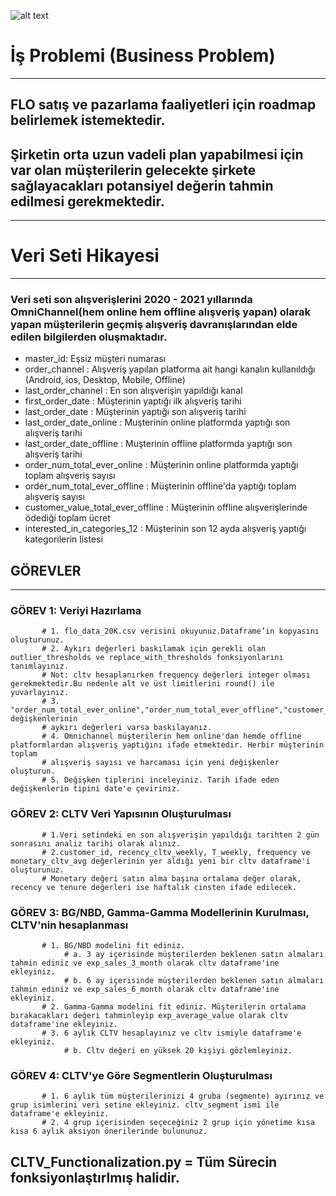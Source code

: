 ![alt text]([https://easyreporting.io/wp-content/uploads/2020/10/11-1-1024x576.png](https://blogimages.softwaresuggest.com/blog/wp-content/uploads/2022/03/01151715/Essential-Reasons-to-Choose-Cloud-Based-HR-Software-02.png))

# İş Problemi (Business Problem)
--------
## FLO satış ve pazarlama faaliyetleri için roadmap belirlemek istemektedir.
## Şirketin orta uzun vadeli plan yapabilmesi için var olan müşterilerin gelecekte şirkete sağlayacakları potansiyel değerin tahmin edilmesi gerekmektedir.

----
# Veri Seti Hikayesi
-----
### Veri seti son alışverişlerini 2020 - 2021 yıllarında OmniChannel(hem online hem offline alışveriş yapan) olarak yapan müşterilerin geçmiş alışveriş davranışlarından elde edilen bilgilerden oluşmaktadır.

- master_id: Eşsiz müşteri numarası
- order_channel : Alışveriş yapılan platforma ait hangi kanalın kullanıldığı (Android, ios, Desktop, Mobile, Offline)
- last_order_channel : En son alışverişin yapıldığı kanal
- first_order_date : Müşterinin yaptığı ilk alışveriş tarihi
- last_order_date : Müşterinin yaptığı son alışveriş tarihi
- last_order_date_online : Muşterinin online platformda yaptığı son alışveriş tarihi
- last_order_date_offline : Muşterinin offline platformda yaptığı son alışveriş tarihi
- order_num_total_ever_online : Müşterinin online platformda yaptığı toplam alışveriş sayısı
- order_num_total_ever_offline : Müşterinin offline'da yaptığı toplam alışveriş sayısı
- customer_value_total_ever_offline : Müşterinin offline alışverişlerinde ödediği toplam ücret
- interested_in_categories_12 : Müşterinin son 12 ayda alışveriş yaptığı kategorilerin listesi

## GÖREVLER
---
### GÖREV 1: Veriyi Hazırlama
           # 1. flo_data_20K.csv verisini okuyunuz.Dataframe’in kopyasını oluşturunuz.
           # 2. Aykırı değerleri baskılamak için gerekli olan outlier_thresholds ve replace_with_thresholds fonksiyonlarını tanımlayınız.
           # Not: cltv hesaplanırken frequency değerleri integer olması gerekmektedir.Bu nedenle alt ve üst limitlerini round() ile yuvarlayınız.
           # 3. "order_num_total_ever_online","order_num_total_ever_offline","customer_value_total_ever_offline","customer_value_total_ever_online" değişkenlerinin
           # aykırı değerleri varsa baskılayanız.
           # 4. Omnichannel müşterilerin hem online'dan hemde offline platformlardan alışveriş yaptığını ifade etmektedir. Herbir müşterinin toplam
           # alışveriş sayısı ve harcaması için yeni değişkenler oluşturun.
           # 5. Değişken tiplerini inceleyiniz. Tarih ifade eden değişkenlerin tipini date'e çeviriniz.

### GÖREV 2: CLTV Veri Yapısının Oluşturulması
           # 1.Veri setindeki en son alışverişin yapıldığı tarihten 2 gün sonrasını analiz tarihi olarak alınız.
           # 2.customer_id, recency_cltv_weekly, T_weekly, frequency ve monetary_cltv_avg değerlerinin yer aldığı yeni bir cltv dataframe'i oluşturunuz.
           # Monetary değeri satın alma başına ortalama değer olarak, recency ve tenure değerleri ise haftalık cinsten ifade edilecek.


### GÖREV 3: BG/NBD, Gamma-Gamma Modellerinin Kurulması, CLTV'nin hesaplanması
           # 1. BG/NBD modelini fit ediniz.
                # a. 3 ay içerisinde müşterilerden beklenen satın almaları tahmin ediniz ve exp_sales_3_month olarak cltv dataframe'ine ekleyiniz.
                # b. 6 ay içerisinde müşterilerden beklenen satın almaları tahmin ediniz ve exp_sales_6_month olarak cltv dataframe'ine ekleyiniz.
           # 2. Gamma-Gamma modelini fit ediniz. Müşterilerin ortalama bırakacakları değeri tahminleyip exp_average_value olarak cltv dataframe'ine ekleyiniz.
           # 3. 6 aylık CLTV hesaplayınız ve cltv ismiyle dataframe'e ekleyiniz.
                # b. Cltv değeri en yüksek 20 kişiyi gözlemleyiniz.

### GÖREV 4: CLTV'ye Göre Segmentlerin Oluşturulması
           # 1. 6 aylık tüm müşterilerinizi 4 gruba (segmente) ayırınız ve grup isimlerini veri setine ekleyiniz. cltv_segment ismi ile dataframe'e ekleyiniz.
           # 2. 4 grup içerisinden seçeceğiniz 2 grup için yönetime kısa kısa 6 aylık aksiyon önerilerinde bulununuz.
## CLTV_Functionalization.py = Tüm Sürecin fonksiyonlaştırlmış halidir.
